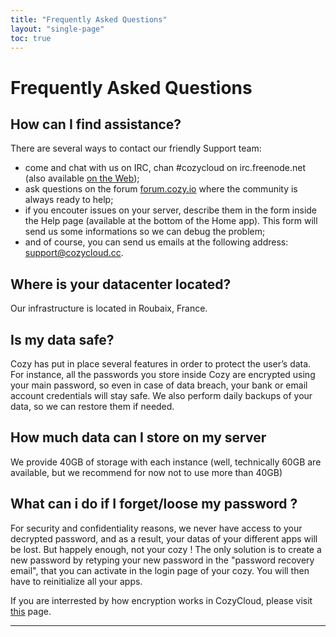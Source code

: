 ```yaml
---
title: "Frequently Asked Questions"
layout: "single-page"
toc: true
---
```


# Frequently Asked Questions

## How can I find assistance?

There are several ways to contact our friendly Support team:
 - come and chat with us on IRC, chan #cozycloud on irc.freenode.net (also available [on the Web](https://webchat.freenode.net/?channels=cozycloud));
 - ask questions on the forum [forum.cozy.io](https://forum.cozy.io/) where the community is always ready to help;
 - if you encouter issues on your server, describe them in the form inside the Help page (available at the bottom of the Home app). This form will send us some informations so we can debug the problem;
 - and of course, you can send us emails at the following address: support@cozycloud.cc.


## Where is your datacenter located?

Our infrastructure is located in Roubaix, France.


## Is my data safe?

Cozy has put in place several features in order to protect the user’s data. For instance, all the passwords you store inside Cozy are encrypted using your main password, so even in case of data breach, your bank or email account credentials will stay safe.
We also perform daily backups of your data, so we can restore them if needed.


## How much data can I store on my server

We provide 40GB of storage with each instance (well, technically 60GB are available, but we recommend for now not to use more than 40GB)

## What can i do if I forget/loose my password ?

For security and confidentiality reasons, we never have access to your decrypted password, and as a result, your datas of your different apps will be lost. But happely enough, not your cozy ! The only solution is to create a new password by retyping your new password in the "password recovery email", that you can activate in the login page of your cozy. You will then have to reinitialize all your apps.

If you are interrested by how encryption works in CozyCloud, please visit [this](https://cozy.io/en/hack/cookbooks/encryption.html) page. 

---
